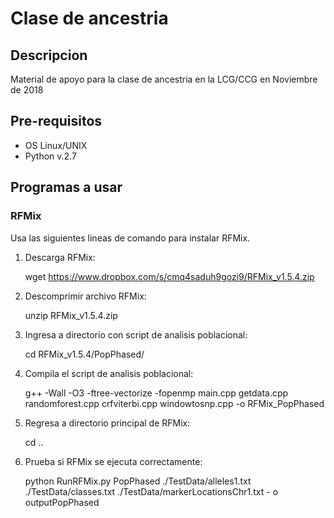 # Clase de ancestria

## Descripcion

Material de apoyo para la clase de ancestria en la LCG/CCG en Noviembre de 2018

## Pre-requisitos

- OS Linux/UNIX
- Python v.2.7

## Programas a usar

### RFMix

Usa las siguientes lineas de comando para instalar RFMix.
 1. Descarga RFMix:

	wget https://www.dropbox.com/s/cmq4saduh9gozi9/RFMix_v1.5.4.zip

 2. Descomprimir archivo RFMix:

	unzip RFMix_v1.5.4.zip

 3. Ingresa a directorio con script de analisis poblacional:

	cd RFMix_v1.5.4/PopPhased/

 4. Compila el script de analisis poblacional:

	g++ -Wall -O3 -ftree-vectorize -fopenmp main.cpp getdata.cpp randomforest.cpp crfviterbi.cpp windowtosnp.cpp -o RFMix_PopPhased

 5. Regresa a directorio principal de RFMix:

	cd ..

 6. Prueba si RFMix se ejecuta correctamente:

	python RunRFMix.py PopPhased ./TestData/alleles1.txt ./TestData/classes.txt ./TestData/markerLocationsChr1.txt - o outputPopPhased

 


	

